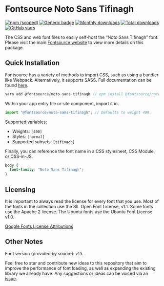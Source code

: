 # Fontsource Noto Sans Tifinagh

[![npm (scoped)](https://img.shields.io/npm/v/@fontsource/noto-sans-tifinagh?color=brightgreen)](https://www.npmjs.com/package/@fontsource/noto-sans-tifinagh) [![Generic badge](https://img.shields.io/badge/fontsource-passing-brightgreen)](https://github.com/fontsource/fontsource) [![Monthly downloads](https://badgen.net/npm/dm/@fontsource/noto-sans-tifinagh)](https://github.com/fontsource/fontsource) [![Total downloads](https://badgen.net/npm/dt/@fontsource/noto-sans-tifinagh)](https://github.com/fontsource/fontsource) [![GitHub stars](https://img.shields.io/github/stars/fontsource/fontsource.svg?style=social&label=Star)](https://github.com/fontsource/fontsource/stargazers)

The CSS and web font files to easily self-host the “Noto Sans Tifinagh” font. Please visit the main [Fontsource website](https://fontsource.org/fonts/noto-sans-tifinagh) to view more details on this package.

## Quick Installation

Fontsource has a variety of methods to import CSS, such as using a bundler like Webpack. Alternatively, it supports SASS. Full documentation can be found [here](https://fontsource.org/docs/introduction).

```javascript
yarn add @fontsource/noto-sans-tifinagh // npm install @fontsource/noto-sans-tifinagh
```

Within your app entry file or site component, import it in.

```javascript
import "@fontsource/noto-sans-tifinagh"; // Defaults to weight 400.
```

Supported variables:

- Weights: `[400]`
- Styles: `[normal]`
- Supported subsets: `[tifinagh]`

Finally, you can reference the font name in a CSS stylesheet, CSS Module, or CSS-in-JS.

```css
body {
  font-family: "Noto Sans Tifinagh";
}
```

## Licensing

It is important to always read the license for every font that you use.
Most of the fonts in the collection use the SIL Open Font License, v1.1. Some fonts use the Apache 2 license. The Ubuntu fonts use the Ubuntu Font License v1.0.

[Google Fonts License Attributions](https://fonts.google.com/attribution)

## Other Notes

Font version (provided by source): `v13`.

Feel free to star and contribute new ideas to this repository that aim to improve the performance of font loading, as well as expanding the existing library we already have. Any suggestions or ideas can be voiced via an [issue](https://github.com/fontsource/fontsource/issues).
